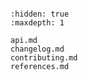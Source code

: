 ```{include} ../README.md

```

```{toctree}
:hidden: true
:maxdepth: 1

api.md
changelog.md
contributing.md
references.md

```
